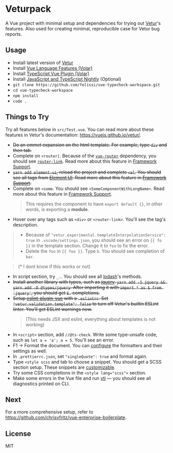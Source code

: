 # Veturpack

A Vue project with minimal setup and dependencies for trying out [Vetur](https://github.com/vuejs/vetur)'s features. Also used for creating minimal, reproducible case for Vetur bug reports.

## Usage

- Install latest version of [Vetur](https://marketplace.visualstudio.com/items?itemName=octref.vetur)
- Install [Vue Language Features (Volar)](https://marketplace.visualstudio.com/items?itemName=Vue.volar)
- Install [TypeScript Vue Plugin (Volar)](https://marketplace.visualstudio.com/items?itemName=Vue.vscode-typescript-vue-plugin)
- Install [JavaScript and TypeScript Nightly](https://marketplace.visualstudio.com/items?itemName=ms-vscode.vscode-typescript-next) (Optional)
- `git clone https://github.com/felissi/vue-typecheck-workspace.git`
- `cd vue-typecheck-workspace`
- `npm install`
- `code .`

## Things to Try

Try all features below in `src/Test.vue`. You can read more about these features in Vetur's documentation: https://vuejs.github.io/vetur/.

- ~~Do an emmet expansion on the html template. For example, type `div` and then tab.~~
- Complete on `<router|`. Because of the [`vue-router`](https://router.vuejs.org/) dependency, you should see [`router-link`](https://router.vuejs.org/api/#router-link). Read more about this feature in [Framework Support](https://vuejs.github.io/vetur/framework.html).
- ~~`yarn add element-ui`, reload the project and complete `<el`. You should see all tags from [Element UI](https://element.eleme.cn/#/en-US/component). Read more about this feature in [Framework Support](https://vuejs.github.io/vetur/framework.html).~~
- Complete on `<some`. You should see `<SomeComponentWithLongName>`. Read more about this feature in [Framework Support](https://vuejs.github.io/vetur/framework.html).
    > This requires the component to have `export default {}`, in other words, is exporting a **module**.
- Hover over any tags such as `<div>` or `<router-link>`. You'll see the tag's description.
> - Because of `"vetur.experimental.templateInterpolationService": true` in `.vscode/settings.json`, you should see an error on `{{ fo }}` in the template section. Change it to `foo` to fix the error.
> - Delete the `foo` in `{{ foo }}`. Type `b`. You should see completion of `bar`.  

> (* I dont know if this works or not)
- In script section, try `_.`. You should see all [lodash](https://lodash.com)'s methods.
- ~~Install another library with types, such as [jquery](https://api.jquery.com/). `yarn add -S jquery && yarn add -D @types/jquery`. After importing it with `import * as $ from 'jquery'`, you should get `$.` completions.~~
- ~~Setup [eslint-plugin-vue](https://eslint.vuejs.org/user-guide/) with a `.eslintrc`. Set `"vetur.validation.template": false` to turn off Vetur's builtin ESLint linter. You'll get ESLint warnings now.~~
    > (This needs JSX and eslint, everything about templates is not working)
- In `<script>` section, add `//@ts-check`. Write some type-unsafe code, such as `let a = 'a'; a = 5`. You'll see an error.
- F1 -> Format the document. You can [configure](https://vuejs.github.io/vetur/formatting.html) the formatters and their settings as well.
- In `.prettierrc.json`, set `"singleQuote": true` and format again.
- Type `<style scss` and tab to choose a snippet. You should get a SCSS section setup. These snippets are [customizable](https://vuejs.github.io/vetur/snippet.html). 
- Try some CSS completions in the `<style lang="scss">` section.
- Make some errors in the Vue file and run [vti](https://vuejs.github.io/vetur/vti.html) — you should see all diagnostics printed on CLI.

## Next

For a more comprehensive setup, refer to https://github.com/chrisvfritz/vue-enterprise-boilerplate.

## License

MIT
